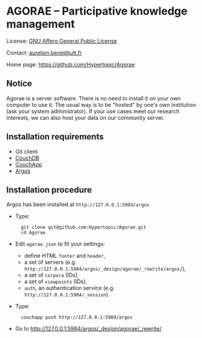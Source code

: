 AGORAE – Participative knowledge management
===========================================

License: [GNU Affero General Public License](http://www.gnu.org/licenses/agpl.html)

Contact: <aurelien.benel@utt.fr>

Home page: <https://github.com/Hypertopic/Agorae>

Notice
------

Agorae is a server software. There is no need to install it on your own computer to use it. The usual way is to be "hosted" by one's own institution (ask your system administrator). If your use cases meet our research interests, we can also host your data on our community server.

Installation requirements
-------------------------

* Git client
* [CouchDB](http://couchdb.apache.org/)
* [CouchApp](https://github.com/jchris/couchapp) 
* [Argos](https://github.com/Hypertopic/Argos)

Installation procedure
----------------------

Argos has been installed at ``http://127.0.0.1:5984/argos``

* Type:

        git clone git@github.com:Hypertopic/Agorae.git
        cd Agorae

* Edit ``agorae.json`` to fit your settings:
  * define HTML ``footer`` and ``header``,
  * a set of servers (e.g. ``http://127.0.0.1:5984/argos/_design/agorae/_rewrite/argos/``),
  * a set of ``corpora`` (IDs),
  * a set of ``viewpoints`` (IDs),
  * ``auth``, an authentication service (e.g. ``http://127.0.0.1:5984/_session``).

* Type:

        couchapp push http://127.0.0.1:5984/argos 

* Go to http://127.0.0.1:5984/argos/_design/agorae/_rewrite/

